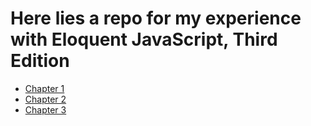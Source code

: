 # Here lies a repo for my experience with Eloquent JavaScript, Third Edition

- [Chapter 1](./chapters/1/1_README.md)
- [Chapter 2](./chapters/2/2_README.md)
- [Chapter 3](./chapters/3/3_README.md)